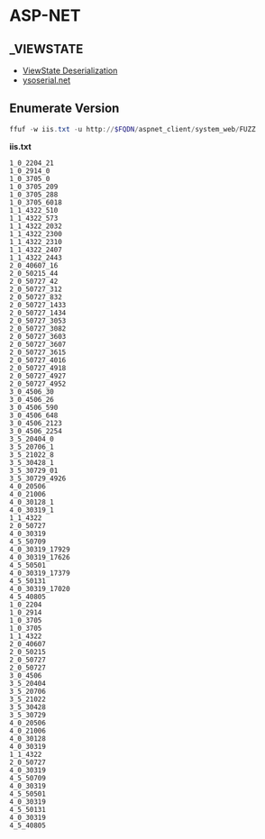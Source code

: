# ASP-NET

## \_VIEWSTATE

- [ViewState Deserialization](https://soroush.me/blog/2019/04/exploiting-deserialisation-in-asp-net-via-viewstate/)
- [ysoserial.net](https://github.com/pwntester/ysoserial.net)

## Enumerate Version

```powershell
ffuf -w iis.txt -u http://$FQDN/aspnet_client/system_web/FUZZ
```

**iis.txt**

```
1_0_2204_21
1_0_2914_0
1_0_3705_0
1_0_3705_209
1_0_3705_288
1_0_3705_6018
1_1_4322_510
1_1_4322_573
1_1_4322_2032
1_1_4322_2300
1_1_4322_2310
1_1_4322_2407
1_1_4322_2443
2_0_40607_16
2_0_50215_44
2_0_50727_42
2_0_50727_312
2_0_50727_832
2_0_50727_1433
2_0_50727_1434
2_0_50727_3053
2_0_50727_3082
2_0_50727_3603
2_0_50727_3607
2_0_50727_3615
2_0_50727_4016 
2_0_50727_4918
2_0_50727_4927
2_0_50727_4952
3_0_4506_30
3_0_4506_26
3_0_4506_590
3_0_4506_648
3_0_4506_2123
3_0_4506_2254
3_5_20404_0
3_5_20706_1
3_5_21022_8
3_5_30428_1
3_5_30729_01
3_5_30729_4926
4_0_20506
4_0_21006
4_0_30128_1
4_0_30319_1
1_1_4322 
2_0_50727
4_0_30319 
4_5_50709
4_0_30319_17929
4_0_30319_17626
4_5_50501
4_0_30319_17379
4_5_50131
4_0_30319_17020
4_5_40805
1_0_2204
1_0_2914
1_0_3705
1_0_3705
1_1_4322
2_0_40607
2_0_50215
2_0_50727
2_0_50727
3_0_4506
3_5_20404
3_5_20706
3_5_21022
3_5_30428
3_5_30729
4_0_20506
4_0_21006
4_0_30128
4_0_30319
1_1_4322 
2_0_50727
4_0_30319 
4_5_50709
4_0_30319
4_5_50501
4_0_30319
4_5_50131
4_0_30319
4_5_40805
```
